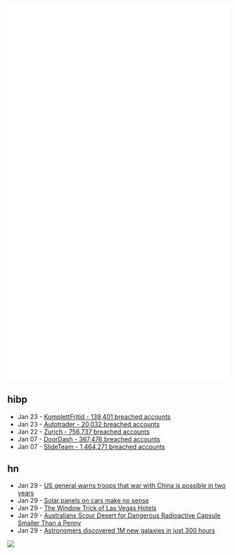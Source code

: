 ![Metrics](https://raw.githubusercontent.com/phixion/phixion/master/metrics.svg)

## hibp

<!--
for https://github.com/phixion/phixion/blob/main/.github/workflows/feeds.yml
-->
<!--START_SECTION:haveibeenpwnd-->
- Jan 23 - [KomplettFritid - 139,401 breached accounts](https://haveibeenpwned.com/PwnedWebsites#KomplettFritid)
- Jan 23 - [Autotrader - 20,032 breached accounts](https://haveibeenpwned.com/PwnedWebsites#Autotrader)
- Jan 22 - [Zurich - 756,737 breached accounts](https://haveibeenpwned.com/PwnedWebsites#Zurich)
- Jan 07 - [DoorDash - 367,476 breached accounts](https://haveibeenpwned.com/PwnedWebsites#DoorDash)
- Jan 07 - [SlideTeam - 1,464,271 breached accounts](https://haveibeenpwned.com/PwnedWebsites#SlideTeam)
<!--END_SECTION:haveibeenpwnd-->

## hn

<!--
for https://github.com/phixion/phixion/blob/main/.github/workflows/feeds.yml
-->
<!--START_SECTION:hn-->
- Jan 29 - [US general warns troops that war with China is possible in two years](https://www.stripes.com/theaters/us/2023-01-27/us-air-force-memo-war-china-8913860.html)
- Jan 29 - [Solar panels on cars make no sense](https://www.arenaev.com/why_solar_panels_on_cars_are_beyond_stupid_at_this_point-news-1295.php)
- Jan 29 - [The Window Trick of Las Vegas Hotels](https://www.schedium.net/2023/01/the-window-trick-of-las-vegas-hotels.html)
- Jan 29 - [Australians Scour Desert for Dangerous Radioactive Capsule Smaller Than a Penny](https://www.nytimes.com/2023/01/28/world/australia/australia-radioactive-capsule.html)
- Jan 29 - [Astronomers discovered 1M new galaxies in just 300 hours](https://blog.physics-astronomy.com/2022/09/astronomers-just-discovered-1-million.html)
<!--END_SECTION:hn-->

<!--
for https://yhype.me
-->
![](https://hit.yhype.me/github/profile?user_id=13013670)
